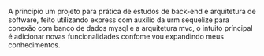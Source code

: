 A princípio um projeto para prática de estudos de back-end e arquitetura de software, feito utilizando express com auxilio da urm sequelize para conexão com banco de dados mysql e a arquitetura mvc, o intuito príncipal é adicionar novas funcionalidades confome vou expandindo meus conhecimentos.
